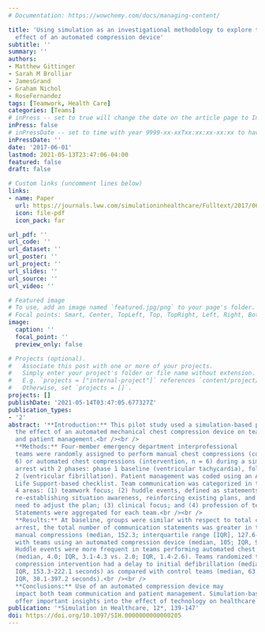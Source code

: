 ```yaml
---
# Documentation: https://wowchemy.com/docs/managing-content/

title: 'Using simulation as an investigational methodology to explore the impact of technology on team communication and patient management: A pilot evaluation of the
  effect of an automated compression device'
subtitle: ''
summary: ''
authors:
- Matthew Gittinger
- Sarah M Brolliar
- JamesGrand
- Graham Nichol
- RoseFernandez
tags: [Teamwork, Health Care]
categories: [Teams]
# inPress -- set to true will change the date on the article page to In Press; set to false will show publication date
inPress: false
# inPressDate -- set to time with year 9999-xx-xxTxx:xx:xx-xx:xx to have article listed as "in press" on Publications page; set to '' and include a date in the 'date' field once published
inPressDate: ''
date: '2017-06-01'
lastmod: 2021-05-13T23:47:06-04:00
featured: false
draft: false

# Custom links (uncomment lines below)
links:
- name: Paper
  url: https://journals.lww.com/simulationinhealthcare/Fulltext/2017/06000/Using_Simulation_as_an_Investigational_Methodology.2.aspx
  icon: file-pdf
  icon_pack: far

url_pdf: ''
url_code: ''
url_dataset: ''
url_poster: ''
url_project: ''
url_slides: ''
url_source: ''
url_video: ''

# Featured image
# To use, add an image named `featured.jpg/png` to your page's folder.
# Focal points: Smart, Center, TopLeft, Top, TopRight, Left, Right, BottomLeft, Bottom, BottomRight.
image:
  caption: ''
  focal_point: ''
  preview_only: false

# Projects (optional).
#   Associate this post with one or more of your projects.
#   Simply enter your project's folder or file name without extension.
#   E.g. `projects = ["internal-project"]` references `content/project/deep-learning/index.md`.
#   Otherwise, set `projects = []`.
projects: []
publishDate: '2021-05-14T03:47:05.677327Z'
publication_types:
- '2'
abstract: '**Introduction:** This pilot study used a simulation-based platform to evaluate
  the effect of an automated mechanical chest compression device on team communication
  and patient management.<br /><br />
  **Methods:** Four-member emergency department interprofessional
  teams were randomly assigned to perform manual chest compressions (control, n =
  6) or automated chest compressions (intervention, n = 6) during a simulated cardiac
  arrest with 2 phases: phase 1 baseline (ventricular tachycardia), followed by phase
  2 (ventricular fibrillation). Patient management was coded using an Advanced Cardiovascular
  Life Support-based checklist. Team communication was categorized in the following
  4 areas: (1) teamwork focus; (2) huddle events, defined as statements focused on
  re-establishing situation awareness, reinforcing existing plans, and assessing the
  need to adjust the plan; (3) clinical focus; and (4) profession of team member.
  Statements were aggregated for each team.<br /><br />
  **Results:** At baseline, groups were similar with respect to total communication statements and patient management. During cardiac
  arrest, the total number of communication statements was greater in teams performing
  manual compressions (median, 152.3; interquartile range [IQR], 127.6-181.0) as compared
  with teams using an automated compression device (median, 105; IQR, 99.5-123.9).
  Huddle events were more frequent in teams performing automated chest compressions
  (median, 4.0; IQR, 3.1-4.3 vs. 2.0; IQR, 1.4-2.6). Teams randomized to the automated
  compression intervention had a delay to initial defibrillation (median, 208.3 seconds;
  IQR, 153.3-222.1 seconds) as compared with control teams (median, 63.2 seconds;
  IQR, 30.1-397.2 seconds).<br /><br />
  **Conclusions:** Use of an automated compression device may
  impact both team communication and patient management. Simulation-based assessments
  offer important insights into the effect of technology on healthcare teams.'
publication: '*Simulation in Healthcare, 12*, 139-147'
doi: https://doi.org/10.1097/SIH.0000000000000205
---
```

